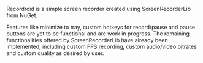 Recordroid is a simple screen recorder created using ScreenRecorderLib from NuGet. 

Features like minimize to tray, custom hotkeys for record/pause and pause buttons are yet to be functional and are work in progress. The remaining functionalities offered by ScreenRecorderLib have already been implemented, including custom FPS recording, custom audio/video bitrates and custom quality as desired by user.
